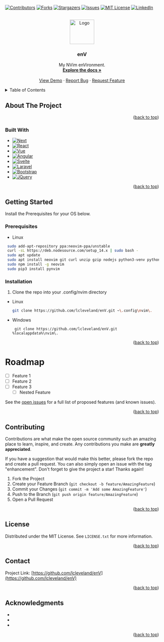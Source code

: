 
<!-- Improved compatibility of back to top link: See: https://github.com/othneildrew/Best-README-Template/pull/73 -->
<a name="readme-top"></a>
<!--
*** Thanks for checking out the Best-README-Template. If you have a suggestion
*** that would make this better, please fork the repo and create a pull request
*** or simply open an issue with the tag "enhancement".
*** Don't forget to give the project a star!
*** Thanks again! Now go create something AMAZING! :D
-->

<!-- PROJECT SHIELDS -->
<!--
*** I'm using markdown "reference style" links for readability.
*** Reference links are enclosed in brackets [ ] instead of parentheses ( ).
*** See the bottom of this document for the declaration of the reference variables
*** for contributors-url, forks-url, etc. This is an optional, concise syntax you may use.
*** https://www.markdownguide.org/basic-syntax/#reference-style-links
-->
[![Contributors][contributors-shield]][contributors-url]
[![Forks][forks-shield]][forks-url]
[![Stargazers][stars-shield]][stars-url]
[![Issues][issues-shield]][issues-url]
[![MIT License][license-shield]][license-url]
[![LinkedIn][linkedin-shield]][linkedin-url]

<!-- PROJECT LOGO -->
<br />
<div align="center">
  <a href="https://github.com/lcleveland/enV">
    <img src="images/logo.png" alt="Logo" width="80" height="80">
  </a>

<h3 align="center">enV</h3>

  <p align="center">
    My NVim enVironment.
    <br />
    <a href="https://github.com/lcleveland/enV"><strong>Explore the docs »</strong></a>
    <br />
    <br />
    <a href="https://github.com/lcleveland/enV">View Demo</a>
    ·
    <a href="https://github.com/lcleveland/enV/issues">Report Bug</a>
    ·
    <a href="https://github.com/lcleveland/enV/issues">Request Feature</a>
  </p>
</div>

<!-- TABLE OF CONTENTS -->
<details>
  <summary>Table of Contents</summary>
  <ol>
    <li>
      <a href="#about-the-project">About The Project</a>
      <ul>
        <li><a href="#built-with">Built With</a></li>
      </ul>
    </li>
    <li>
      <a href="#getting-started">Getting Started</a>
      <ul>
        <li><a href="#prerequisites">Prerequisites</a></li>
        <li><a href="#installation">Installation</a></li>
      </ul>
    </li>
    <li><a href="#roadmap">Roadmap</a></li>
    <li><a href="#contributing">Contributing</a></li>
    <li><a href="#license">License</a></li>
    <li><a href="#contact">Contact</a></li>
    <li><a href="#acknowledgments">Acknowledgments</a></li>
  </ol>
</details>

<!-- ABOUT THE PROJECT -->
## About The Project

<p align="right">(<a href="#readme-top">back to top</a>)</p>

### Built With

* [![Next][Next.js]][Next-url]
* [![React][React.js]][React-url]
* [![Vue][Vue.js]][Vue-url]
* [![Angular][Angular.io]][Angular-url]
* [![Svelte][Svelte.dev]][Svelte-url]
* [![Laravel][Laravel.com]][Laravel-url]
* [![Bootstrap][Bootstrap.com]][Bootstrap-url]
* [![JQuery][JQuery.com]][JQuery-url]

<p align="right">(<a href="#readme-top">back to top</a>)</p>

<!-- GETTING STARTED -->
## Getting Started

Install the Prerequisites for your OS below.

### Prerequisites

* Linux

 ```bash
  sudo add-apt-repository ppa:neovim-ppa/unstable
  curl -sL https://deb.nodesource.com/setup_14.x | sudo bash -
  sudo apt update
  sudo apt install neovim git curl unzip gzip nodejs python3-venv python3-pip fd-find ripgrep -y
  sudo npm install -g neovim
  sudo pip3 install pynvim
 ```

### Installation

1. Clone the repo into your .config/nvim directory

* Linux

   ```sh
   git clone https://github.com/lcleveland/enV.git ~\.config\nvim\.
   ```

* Windows

   ```pwsh
    git clone https://github.com/lcleveland/enV.git %localappdata%\nvim\.
   ```

<p align="right">(<a href="#readme-top">back to top</a>)</p>

# Roadmap

* [ ] Feature 1
* [ ] Feature 2
* [ ] Feature 3
  * [ ] Nested Feature

See the [open issues](https://github.com/lcleveland/enV/issues) for a full list of proposed features (and known issues).

<p align="right">(<a href="#readme-top">back to top</a>)</p>

<!-- CONTRIBUTING -->
## Contributing

Contributions are what make the open source community such an amazing place to learn, inspire, and create. Any contributions you make are **greatly appreciated**.

If you have a suggestion that would make this better, please fork the repo and create a pull request. You can also simply open an issue with the tag "enhancement".
Don't forget to give the project a star! Thanks again!

1. Fork the Project
2. Create your Feature Branch (`git checkout -b feature/AmazingFeature`)
3. Commit your Changes (`git commit -m 'Add some AmazingFeature'`)
4. Push to the Branch (`git push origin feature/AmazingFeature`)
5. Open a Pull Request

<p align="right">(<a href="#readme-top">back to top</a>)</p>

<!-- LICENSE -->
## License

Distributed under the MIT License. See `LICENSE.txt` for more information.

<p align="right">(<a href="#readme-top">back to top</a>)</p>

<!-- CONTACT -->
## Contact

Project Link: [https://github.com/lcleveland/enV](https://github.com/lcleveland/enV)

<p align="right">(<a href="#readme-top">back to top</a>)</p>

<!-- ACKNOWLEDGMENTS -->
## Acknowledgments

* []()
* []()
* []()

<p align="right">(<a href="#readme-top">back to top</a>)</p>

<!-- MARKDOWN LINKS & IMAGES -->
<!-- https://www.markdownguide.org/basic-syntax/#reference-style-links -->
[contributors-shield]: https://img.shields.io/github/contributors/lcleveland/enV.svg?style=for-the-badge
[contributors-url]: https://github.com/lcleveland/enV/graphs/contributors
[forks-shield]: https://img.shields.io/github/forks/lcleveland/enV.svg?style=for-the-badge
[forks-url]: https://github.com/lcleveland/enV/network/members
[stars-shield]: https://img.shields.io/github/stars/lcleveland/enV.svg?style=for-the-badge
[stars-url]: https://github.com/lcleveland/enV/stargazers
[issues-shield]: https://img.shields.io/github/issues/lcleveland/enV.svg?style=for-the-badge
[issues-url]: https://github.com/lcleveland/enV/issues
[license-shield]: https://img.shields.io/github/license/lcleveland/enV.svg?style=for-the-badge
[license-url]: https://github.com/lcleveland/enV/blob/master/LICENSE.txt
[linkedin-shield]: https://img.shields.io/badge/-LinkedIn-black.svg?style=for-the-badge&logo=linkedin&colorB=555
[linkedin-url]: https://linkedin.com/in/lylecleveland
[Next.js]: https://img.shields.io/badge/next.js-000000?style=for-the-badge&logo=nextdotjs&logoColor=white
[Next-url]: https://nextjs.org/
[React.js]: https://img.shields.io/badge/React-20232A?style=for-the-badge&logo=react&logoColor=61DAFB
[React-url]: https://reactjs.org/
[Vue.js]: https://img.shields.io/badge/Vue.js-35495E?style=for-the-badge&logo=vuedotjs&logoColor=4FC08D
[Vue-url]: https://vuejs.org/
[Angular.io]: https://img.shields.io/badge/Angular-DD0031?style=for-the-badge&logo=angular&logoColor=white
[Angular-url]: https://angular.io/
[Svelte.dev]: https://img.shields.io/badge/Svelte-4A4A55?style=for-the-badge&logo=svelte&logoColor=FF3E00
[Svelte-url]: https://svelte.dev/
[Laravel.com]: https://img.shields.io/badge/Laravel-FF2D20?style=for-the-badge&logo=laravel&logoColor=white
[Laravel-url]: https://laravel.com
[Bootstrap.com]: https://img.shields.io/badge/Bootstrap-563D7C?style=for-the-badge&logo=bootstrap&logoColor=white
[Bootstrap-url]: https://getbootstrap.com
[JQuery.com]: https://img.shields.io/badge/jQuery-0769AD?style=for-the-badge&logo=jquery&logoColor=white
[JQuery-url]: https://jquery.com
